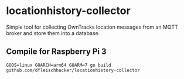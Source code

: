 # locationhistory-collector
Simple tool for collecting OwnTracks location messages from an MQTT broker and store them into a database.

## Compile for Raspberry Pi 3
`GOOS=linux GOARCH=arm64 GOARM=7 go build github.com/dfleischhacker/locationhistory-collector`